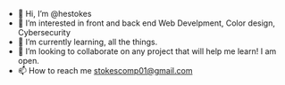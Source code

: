 - 👋 Hi, I’m @hestokes
- 👀 I’m interested in front and back end Web Develpment, Color design, Cybersecurity
- 🌱 I’m currently learning, all the things.
- 💞️ I’m looking to collaborate on any project that will help me learn! I am open. 
- 📫 How to reach me stokescomp01@gmail.com

<!---
hestokes/hestokes is a ✨ special ✨ repository because its `README.md` (this file) appears on your GitHub profile.
You can click the Preview link to take a look at your changes.
--->
